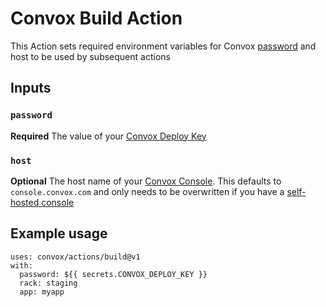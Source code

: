 # Convox Build Action
This Action sets required environment variables for Convox [password](https://docs.convox.com/console/deploy-keys) and host to be used by subsequent actions 

## Inputs
### `password`
**Required** The value of your [Convox Deploy Key](https://docs.convox.com/console/deploy-keys)
### `host`
**Optional** The host name of your [Convox Console](https://docs.convox.com/introduction/console). This defaults to `console.convox.com` and only needs to be overwritten if you have a [self-hosted console](https://docs.convox.com/reference/hipaa-compliance#run-a-private-convox-console)

## Example usage
```
uses: convox/actions/build@v1
with:
  password: ${{ secrets.CONVOX_DEPLOY_KEY }}
  rack: staging
  app: myapp
```